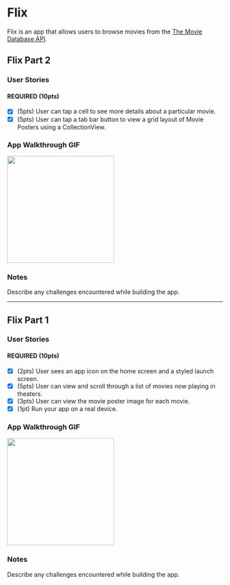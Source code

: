 # Flix

Flix is an app that allows users to browse movies from the [The Movie Database API](http://docs.themoviedb.apiary.io/#).

## Flix Part 2

### User Stories

#### REQUIRED (10pts)
- [x] (5pts) User can tap a cell to see more details about a particular movie.
- [x] (5pts) User can tap a tab bar button to view a grid layout of Movie Posters using a CollectionView.

### App Walkthrough GIF

<img src="https://media.giphy.com/media/sSM3QcRhA35naIMOFp/giphy.gif" width=250><br>

### Notes
Describe any challenges encountered while building the app.

---

## Flix Part 1

### User Stories
#### REQUIRED (10pts)
- [x] (2pts) User sees an app icon on the home screen and a styled launch screen.
- [x] (5pts) User can view and scroll through a list of movies now playing in theaters.
- [x] (3pts) User can view the movie poster image for each movie.
- [x] (1pt) Run your app on a real device.

### App Walkthrough GIF

<img src="https://media.giphy.com/media/5iPYensszRU1bwGsIT/giphy.gif?cid=790b76110f403041ede5d0e42750d789e97f7187f1bb87d0&rid=giphy.gif&ct=g" width=250><br>

### Notes
Describe any challenges encountered while building the app.

